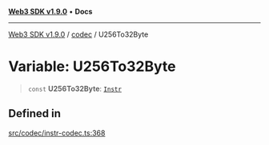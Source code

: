[**Web3 SDK v1.9.0**](../../../README.md) • **Docs**

***

[Web3 SDK v1.9.0](../../../globals.md) / [codec](../README.md) / U256To32Byte

# Variable: U256To32Byte

> `const` **U256To32Byte**: [`Instr`](../type-aliases/Instr.md)

## Defined in

[src/codec/instr-codec.ts:368](https://github.com/Mystic-Nayy/alephium-web3/blob/ee41f5e0e7d7fb0b155fe62f05b2ac03772895ca/packages/web3/src/codec/instr-codec.ts#L368)
